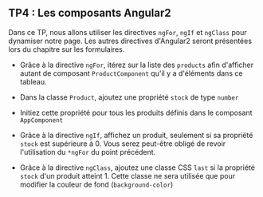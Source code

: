 ## TP4 : Les composants Angular2

Dans ce TP, nous allons utiliser les directives `ngFor`, `ngIf` et `ngClass` pour dynamiser notre page. Les autres directives d'Angular2 seront présentées lors du chapitre sur les formulaires.  

- Grâce à la directive `ngFor`, itérez sur la liste des `products` afin d'afficher autant de composant `ProductComponent` qu'il y a d'éléments dans ce tableau.

- Dans la classe `Product`, ajoutez une propriété `stock` de type `number`

- Initiez cette propriété pour tous les produits définis dans le composant `AppComponent`

- Grâce à la directive `ngIf`, affichez un produit, seulement si sa propriété `stock` est supérieure à 0. Vous serez peut-être obligé de revoir l'utilisation du `*ngFor` du point précédent.

- Grâce à la directive `ngClass`, ajoutez une classe CSS `last` si la propriété `stock` d'un produit atteint 1. Cette classe ne sera utilisée que pour modifier la couleur de fond (`background-color`)
